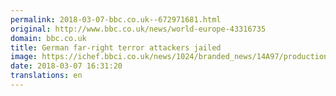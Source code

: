 ```yaml
---
permalink: 2018-03-07-bbc.co.uk--672971681.html
original: http://www.bbc.co.uk/news/world-europe-43316735
domain: bbc.co.uk
title: German far-right terror attackers jailed
image: https://ichef.bbci.co.uk/news/1024/branded_news/14A97/production/_100313648_045389259.jpg
date: 2018-03-07 16:31:20
translations: en
---
```



